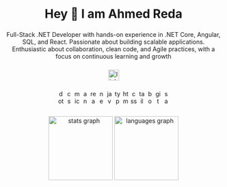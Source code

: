 <h1 align="center">Hey 👋 I am Ahmed Reda</h1>

###

<p align="center">Full-Stack .NET Developer with hands-on experience in .NET Core, Angular, SQL, and React. Passionate about building scalable applications. Enthusiastic about collaboration, clean code, and Agile practices, with a focus on continuous learning and growth</p>

###

<div align="center">
  <a href="https://www.linkedin.com/in/ahmed-reda-elshahawy/" target="_blank">
    <img src="https://img.shields.io/static/v1?message=LinkedIn&logo=linkedin&label=&color=0077B5&logoColor=white&labelColor=&style=for-the-badge" height="25" alt="linkedin logo"  />
  </a>
</div>

###

<div align="center">
  <img src="https://cdn.jsdelivr.net/gh/devicons/devicon/icons/dotnetcore/dotnetcore-original.svg" width="15" height="35" alt="dotnetcore logo"  />
  <img src="https://cdn.jsdelivr.net/gh/devicons/devicon/icons/csharp/csharp-original.svg" width="15" height="35" alt="csharp logo"  />
  <img src="https://cdn.jsdelivr.net/gh/devicons/devicon/icons/microsoftsqlserver/microsoftsqlserver-plain.svg" width="15" height="35" alt="microsoftsqlserver logo"  />
  <img src="https://cdn.jsdelivr.net/gh/devicons/devicon/icons/angularjs/angularjs-original.svg" width="15" height="35" alt="angularjs logo"  />
  <img src="https://cdn.jsdelivr.net/gh/devicons/devicon/icons/react/react-original.svg" width="15" height="35" alt="react logo"  />
  <img src="https://skillicons.dev/icons?i=nextjs" width="15" height="35" alt="nextjs logo"  />
  <img src="https://cdn.jsdelivr.net/gh/devicons/devicon/icons/javascript/javascript-original.svg" width="15" height="35" alt="javascript logo"  />
  <img src="https://skillicons.dev/icons?i=ts" width="15" height="35" alt="typescript logo"  />
  <img src="https://cdn.jsdelivr.net/gh/devicons/devicon/icons/html5/html5-original.svg" width="15" height="35" alt="html5 logo"  />
  <img src="https://cdn.jsdelivr.net/gh/devicons/devicon/icons/css3/css3-original.svg" width="15" height="35" alt="css3 logo"  />
  <img src="https://skillicons.dev/icons?i=tailwind" width="15" height="35" alt="tailwindcss logo"  />
  <img src="https://cdn.jsdelivr.net/gh/devicons/devicon/icons/bootstrap/bootstrap-original.svg" width="15" height="35" alt="bootstrap logo"  />
  <img src="https://cdn.jsdelivr.net/gh/devicons/devicon/icons/git/git-original.svg" width="15" height="35" alt="git logo"  />
  <img src="https://cdn.jsdelivr.net/gh/devicons/devicon/icons/sass/sass-original.svg" width="15" height="35" alt="sass logo"  />
</div>

###

<div align="center">
  <img src="https://github-readme-stats.vercel.app/api?username=Ahmed-Reda-elshahawy&hide_title=false&hide_rank=false&show_icons=true&include_all_commits=true&count_private=true&disable_animations=false&theme=dracula&locale=en&hide_border=false&order=1" height="150" alt="stats graph"  />
  <img src="https://github-readme-stats.vercel.app/api/top-langs?username=Ahmed-Reda-elshahawy&locale=en&hide_title=false&layout=compact&card_width=320&langs_count=5&theme=dracula&hide_border=false&order=2" height="150" alt="languages graph"  />
</div>

